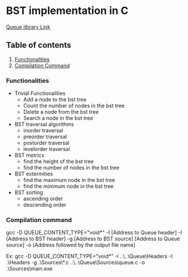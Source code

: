 # BST implementation in C

[Queue library Link](https://github.com/karthik-ballullaya/queue_C)

## Table of contents
1. [Functionalities](#functionalities)
2. [Compilation Command](#compilation-command)

### Functionalities
* Trivial Functionalities
    * Add a node to the bst tree
    * Count the number of nodes in the bst tree
    * Delete a node from the bst tree
    * Search a node in the bst tree
* BST traversal algorithms
    * inorder traversal
    * preorder traversal
    * postorder traversal
    * levelorder traversal
* BST metrics
    * find the height of the bst tree
    * find the number of nodes in the bst tree
* BST extermities
    * find the maximum node in the bst tree
    * find the minimum node in the bst tree
* BST sorting
    * ascending order
    * descending order

### Compilation command
gcc -D QUEUE_CONTENT_TYPE="void*" -I [Address to Queue header] -I [Address to BST header] -g [Address to BST source] [Address to Queue source] -o [Address followed by the output file name]

Ex: gcc -D QUEUE_CONTENT_TYPE="void*" -I ..\\..\\Queue\\Headers -I .\\Headers -g .\\Sources\\*.c ..\\..\\Queue\\Sources\\queue.c -o .\\Sources\\main.exe